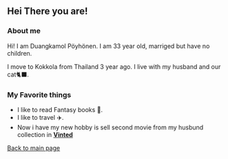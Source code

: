 ## Hei There you are!

### About me

Hi! I am Duangkamol Pöyhönen. I am 33 year old, marriged but have no children.

I move to Kokkola from Thailand 3 year ago. I live with my husband and our cat🐈‍⬛.

### My Favorite things
* I like to read Fantasy books :open_book:.
* I like to travel :airplane:.
* Now i have my new hobby is sell second movie from my husbund collection in [**Vinted**](https://www.vinted.fi/member/270203085-mollybeer)



[Back to main page](index.md)





